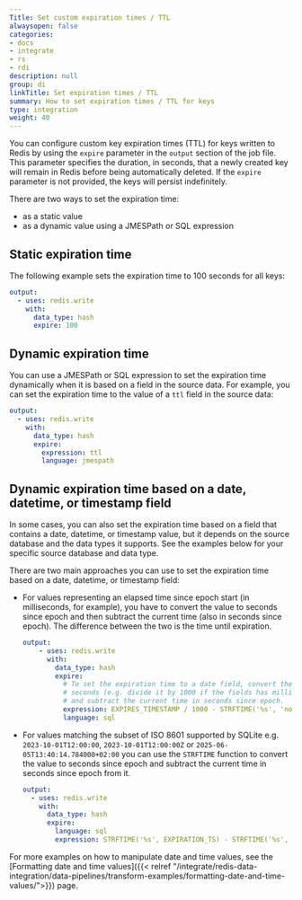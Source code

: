 ```yaml
---
Title: Set custom expiration times / TTL
alwaysopen: false
categories:
- docs
- integrate
- rs
- rdi
description: null
group: di
linkTitle: Set expiration times / TTL
summary: How to set expiration times / TTL for keys
type: integration
weight: 40
---
```



You can configure custom key expiration times (TTL) for keys written to Redis by using the `expire` parameter in the `output` section of the job file. This parameter specifies the duration, in seconds, that a newly created key will remain in Redis before being automatically deleted. If the `expire` parameter is not provided, the keys will persist indefinitely.

There are two ways to set the expiration time:

- as a static value
- as a dynamic value using a JMESPath or SQL expression


## Static expiration time

The following example sets the expiration time to 100 seconds for all keys:

```yaml
output:
  - uses: redis.write
    with:
      data_type: hash
      expire: 100
```

## Dynamic expiration time

You can use a JMESPath or SQL expression to set the expiration time dynamically when it is based on a field in the source data. For example, you can set the expiration time to the value of a `ttl` field in the source data:

```yaml
output:
  - uses: redis.write
    with:
      data_type: hash
      expire:
        expression: ttl
        language: jmespath
```

## Dynamic expiration time based on a date, datetime, or timestamp field

In some cases, you can also set the expiration time based on a field that contains a date, datetime, or timestamp value, but it depends on the source database and the data types it supports. See the examples below for your specific source database and data type.

There are two main approaches you can use to set the expiration time based on a date, datetime, or timestamp field:

- For values representing an elapsed time since epoch start (in milliseconds, for example), you have to convert the value to seconds since epoch and then subtract the current time (also in seconds since epoch). The difference between the two is the time until expiration.

    ```yaml
    output:
        - uses: redis.write
          with:
            data_type: hash
            expire:
              # To set the expiration time to a date field, convert the value to
              # seconds (e.g. divide it by 1000 if the fields has milliseconds precision) 
              # and subtract the current time in seconds since epoch.
              expression: EXPIRES_TIMESTAMP / 1000 - STRFTIME('%s', 'now')
              language: sql
    ```

- For values matching the subset of ISO 8601 supported by SQLite e.g. `2023-10-01T12:00:00`, `2023-10-01T12:00:00Z` or `2025-06-05T13:40:14.784000+02:00` you can use the `STRFTIME` function to convert the value to seconds since epoch and subtract the current time in seconds since epoch from it.

  ```yaml
  output:
    - uses: redis.write
      with:
        data_type: hash
        expire:
          language: sql
          expression: STRFTIME('%s', EXPIRATION_TS) - STRFTIME('%s', 'now')
  ```

For more examples on how to manipulate date and time values, see the [Formatting date and time values]({{< relref "/integrate/redis-data-integration/data-pipelines/transform-examples/formatting-date-and-time-values/">}}) page.

